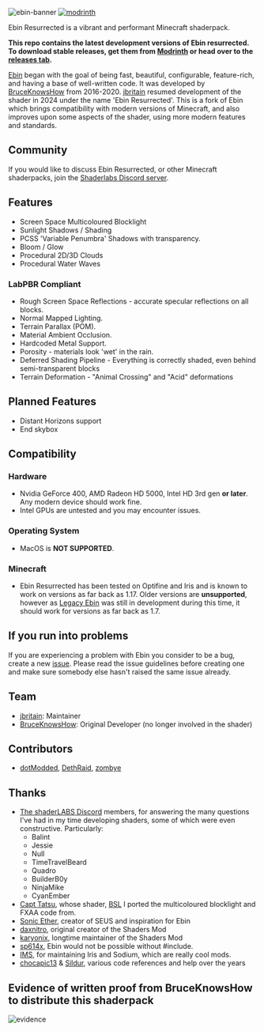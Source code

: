 ![ebin-banner](https://github.com/jbritain/Ebin-Shaders-Resurrected/assets/50422789/358e8e8c-f5fe-45f8-8660-c3dfeadb2081)
[![modrinth](https://cdn.jsdelivr.net/npm/@intergrav/devins-badges@3/assets/cozy/available/modrinth_vector.svg)](https://modrinth.com/mod/ebin-resurrected)

Ebin Resurrected is a vibrant and performant Minecraft shaderpack.

**This repo contains the latest development versions of Ebin resurrected. To download stable releases, get them from [Modrinth](https://modrinth.com/mod/ebin-resurrected) or head over to the [releases tab](https://github.com/jbritain/Ebin-Shaders-Resurrected/latest).**

[Ebin](https://github.com/BruceKnowsHow/Ebin-Shaders) began with the goal of being fast, beautiful, configurable, feature-rich, and having a base of well-written code. It was developed by [BruceKnowsHow](https://github.com/BruceKnowsHow) from 2016-2020. [jbritain](https://github.com/jbritain) resumed development of the shader in 2024 under the name 'Ebin Resurrected'. This is a fork of Ebin which brings compatibility with modern versions of Minecraft, and also improves upon some aspects of the shader, using more modern features and standards.

## Community
If you would like to discuss Ebin Resurrected, or other Minecraft shaderpacks, join the [Shaderlabs Discord server](https://discord.gg/SMgEpZe).

## Features
- Screen Space Multicoloured Blocklight
- Sunlight Shadows / Shading
- PCSS 'Variable Penumbra' Shadows with transparency.
- Bloom / Glow
- Procedural 2D/3D Clouds
- Procedural Water Waves
### LabPBR Compliant
  - Rough Screen Space Reflections - accurate specular reflections on all blocks.
  - Normal Mapped Lighting.
  - Terrain Parallax (POM).
  - Material Ambient Occlusion.
  - Hardcoded Metal Support.
  - Porosity - materials look 'wet' in the rain.
- Deferred Shading Pipeline - Everything is correctly shaded, even behind semi-transparent blocks
- Terrain Deformation - "Animal Crossing" and "Acid" deformations

## Planned Features
- Distant Horizons support
- End skybox

## Compatibility
### Hardware
- Nvidia GeForce 400, AMD Radeon HD 5000, Intel HD 3rd gen **or later**. Any modern device should work fine.
- Intel GPUs are untested and you may encounter issues.
### Operating System
- MacOS is **NOT SUPPORTED**.
### Minecraft
- Ebin Resurrected has been tested on Optifine and Iris and is known to work on versions as far back as 1.17. Older versions are **unsupported**, however as [Legacy Ebin](https://github.com/BruceKnowsHow/Ebin-Shaders) was still in development during this time, it should work for versions as far back as 1.7.
  
## If you run into problems
If you are experiencing a problem with Ebin you consider to be a bug, create a new [issue](https://github.com/jbritain/Ebin-Shaders-Resurrected/issues). Please read the issue guidelines before creating one and make sure somebody else hasn't raised the same issue already.

## Team
- [jbritain](https://github.com/jbritain): Maintainer
- [BruceKnowsHow](https://github.com/BruceKnowsHow): Original Developer (no longer involved in the shader)

## Contributors
- [dotModded](https://github.com/dotModded), [DethRaid](https://github.com/DethRaid), [zombye](https://github.com/zombye)


## Thanks
- [The shaderLABS Discord](https://discord.gg/RpzWN9S) members, for answering the many questions I've had in my time developing shaders, some of which were even constructive. Particularly:
  - Balint
  - Jessie
  - Null
  - TimeTravelBeard
  - Quadro
  - BuilderB0y
  - NinjaMike
  - CyanEmber
- [Capt Tatsu](https://bitslablab.com/), whose shader, [BSL](https://bitslablab.com/bslshaders/) I ported the multicoloured blocklight and FXAA code from.
- [Sonic Ether](https://www.facebook.com/SonicEther/), creator of SEUS and inspiration for Ebin
- [daxnitro](http://www.minecraftforum.net/forums/mapping-and-modding/minecraft-mods/1272365), original creator of the Shaders Mod
- [karyonix](http://www.minecraftforum.net/forums/mapping-and-modding/minecraft-mods/1286604), longtime maintainer of the Shaders Mod
- [sp614x](https://twitter.com/sp614x), Ebin would not be possible without #include.
- [IMS](https://github.com/IMS212), for maintaining Iris and Sodium, which are really cool mods.
- [chocapic13](http://www.minecraftforum.net/forums/mapping-and-modding/minecraft-mods/1293898) & [Sildur](http://www.minecraftforum.net/forums/mapping-and-modding/minecraft-mods/1291396), various code references and help over the years

## Evidence of written proof from BruceKnowsHow to distribute this shaderpack
![evidence](https://github.com/jbritain/Ebin-Shaders-Resurrected/assets/50422789/0cca45b6-dd21-4718-a271-80afe12f0546)

